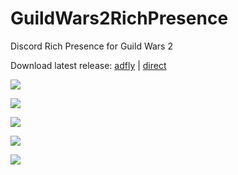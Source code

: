 # GuildWars2RichPresence
Discord Rich Presence for Guild Wars 2  


Download latest release: [adfly](http://ad.yeleha.co/6563690/gw2rp) | [direct](https://github.com/InventivetalentDev/GuildWars2RichPresence/releases/latest)


![](https://yeleha.co/2KywbCw)  

![](https://yeleha.co/2wWDKAY)  

![](https://yeleha.co/2wSz130)  

![](https://yeleha.co/2rQqGHs)  

![](https://yeleha.co/2rWoFcT)
